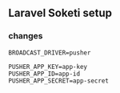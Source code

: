 ## Laravel Soketi setup

### changes

```
BROADCAST_DRIVER=pusher

PUSHER_APP_KEY=app-key
PUSHER_APP_ID=app-id
PUSHER_APP_SECRET=app-secret

```
